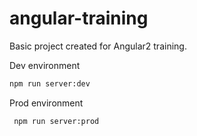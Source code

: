 # angular-training

Basic project created for Angular2 training.
 
 
 Dev environment
 ```bash
 npm run server:dev
 ```
 
 
 Prod environment
 ```bash
  npm run server:prod
  ```